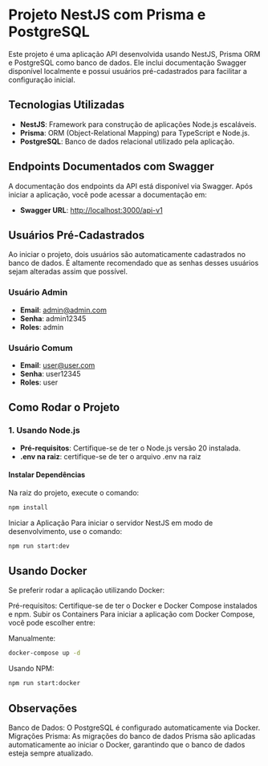 # Projeto NestJS com Prisma e PostgreSQL

Este projeto é uma aplicação API desenvolvida usando NestJS, Prisma ORM e PostgreSQL como banco de dados. Ele inclui documentação Swagger disponível localmente e possui usuários pré-cadastrados para facilitar a configuração inicial.

## Tecnologias Utilizadas

- **NestJS**: Framework para construção de aplicações Node.js escaláveis.
- **Prisma**: ORM (Object-Relational Mapping) para TypeScript e Node.js.
- **PostgreSQL**: Banco de dados relacional utilizado pela aplicação.

## Endpoints Documentados com Swagger

A documentação dos endpoints da API está disponível via Swagger. Após iniciar a aplicação, você pode acessar a documentação em:

- **Swagger URL**: [http://localhost:3000/api-v1](http://localhost:3000/api-v1)

## Usuários Pré-Cadastrados

Ao iniciar o projeto, dois usuários são automaticamente cadastrados no banco de dados. É altamente recomendado que as senhas desses usuários sejam alteradas assim que possível.

### Usuário Admin

- **Email**: admin@admin.com
- **Senha**: admin12345
- **Roles**: admin

### Usuário Comum

- **Email**: user@user.com
- **Senha**: user12345
- **Roles**: user

## Como Rodar o Projeto

### 1. Usando Node.js

- **Pré-requisitos**: Certifique-se de ter o Node.js versão 20 instalada.
- **.env na raiz**: certifique-se de ter o arquivo .env na raiz

#### Instalar Dependências

Na raiz do projeto, execute o comando:

```bash
npm install
```

Iniciar a Aplicação
Para iniciar o servidor NestJS em modo de desenvolvimento, use o comando:

```bash
npm run start:dev
```

## Usando Docker

Se preferir rodar a aplicação utilizando Docker:

Pré-requisitos: Certifique-se de ter o Docker e Docker Compose instalados e npm.
Subir os Containers
Para iniciar a aplicação com Docker Compose, você pode escolher entre:

Manualmente:

```bash
docker-compose up -d
```

Usando NPM:

```bash
npm run start:docker
```

## Observações

Banco de Dados: O PostgreSQL é configurado automaticamente via Docker.
Migrações Prisma: As migrações do banco de dados Prisma são aplicadas automaticamente ao iniciar o Docker, garantindo que o banco de dados esteja sempre atualizado.

